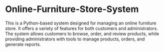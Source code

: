 # Online-Furniture-Store-System
This is a Python-based system designed for managing an online furniture store. It offers a variety of features for both customers and administrators. The system allows customers to browse, order, and review products, while providing administrators with tools to manage products, orders, and generate reports.

